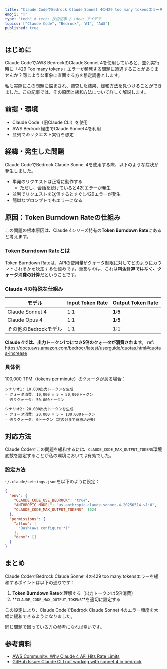 ```yaml
---
title: "Claude CodeでBedrock Claude Sonnet 4の429 too many tokensエラーを緩和する"
emoji: "💨"
type: "tech" # tech: 技術記事 / idea: アイデア
topics: ["Claude Code", "Bedrock", "AI", "AWS"]
published: true
---
```


## はじめに

Claude CodeでAWS BedrockのClaude Sonnet 4を使用していると、並列実行時に「429 Too many tokens」エラーが頻発する問題に遭遇することがありませんか？同じような事象に直面する方を想定読書とします。

私も実際にこの問題に悩まされ、調査した結果、緩和方法を見つけることができました。この記事では、その原因と緩和方法について詳しく解説します。

## 前提・環境

- Claude Code（旧Claude CLI）を使用
- AWS Bedrock経由でClaude Sonnet 4を利用
- 並列でのリクエスト実行を想定

## 経緯・発生した問題

Claude CodeでBedrock Claude Sonnet 4を使用する際、以下のような症状が発生しました。

- 単発のリクエストは正常に動作する
  - ただし、会話を続けていると429エラーが発生
- 並列でリクエストを送信するとすぐに429エラーが発生
- 簡単なプロンプトでもエラーになる

## 原因：Token Burndown Rateの仕組み

この問題の根本原因は、Claude 4シリーズ特有の**Token Burndown Rate**にあると考えます。

### Token Burndown Rateとは

Token Burndown Rateは、APIの使用量がクォータ制限に対してどのようにカウントされるかを決定する仕組みです。重要なのは、これは**料金計算ではなく、クォータ消費の計算**だということです。

### Claude 4の特殊な仕組み

| モデル | Input Token Rate | Output Token Rate |
|--------|------------------|-------------------|
| Claude Sonnet 4 | 1:1 | **1:5** |
| Claude Opus 4 | 1:1 | **1:5** |
| その他のBedrockモデル | 1:1 | 1:1 |

**Claude 4では、出力トークン1つにつき5倍のクォータが消費されます。**
ref: https://docs.aws.amazon.com/bedrock/latest/userguide/quotas.html#quotas-increase

### 具体例

100,000 TPM（tokens per minute）のクォータがある場合：

```
シナリオ1: 10,000出力トークンを生成
- クォータ消費: 10,000 × 5 = 50,000トークン
- 残りクォータ: 50,000トークン

シナリオ2: 20,000出力トークンを生成  
- クォータ消費: 20,000 × 5 = 100,000トークン
- 残りクォータ: 0トークン（次の分まで待機が必要）
```

## 対応方法

Claude Codeでこの問題を緩和するには、`CLAUDE_CODE_MAX_OUTPUT_TOKENS`環境変数を設定することが私の環境においては有効でした。

### 設定方法

`~/.claude/settings.json`を以下のように設定：

```json
{
  "env": {
    "CLAUDE_CODE_USE_BEDROCK": "true",
    "ANTHROPIC_MODEL": "us.anthropic.claude-sonnet-4-20250514-v1:0",
    "CLAUDE_CODE_MAX_OUTPUT_TOKENS": 1024
  },
  "permissions": {
    "allow": [
      "Bash(aws configure:*)"
    ],
    "deny": []
  }
}
```

## まとめ

Claude CodeでBedrock Claude Sonnet 4の429 too many tokensエラーを緩和するポイントは以下の通りです：

1. **Token Burndown Rate**を理解する（出力トークンは5倍消費）
2. **`CLAUDE_CODE_MAX_OUTPUT_TOKENS`**を適切に設定する

この設定により、Claude CodeでBedrock Claude Sonnet 4のエラー頻度を大幅に緩和できるようになりました。

同じ問題で困っている方の参考になれば幸いです。

## 参考資料

- [AWS Community: Why Claude 4 API Hits Rate Limits](https://community.aws/content/2xVZmCM5E7XXw0yqTEGgXYxRowk/bedrock-claude-4-burndown-rates)
- [GitHub Issue: Claude CLI not working with sonnet 4 in bedrock](https://github.com/anthropics/claude-code/issues/1293)
